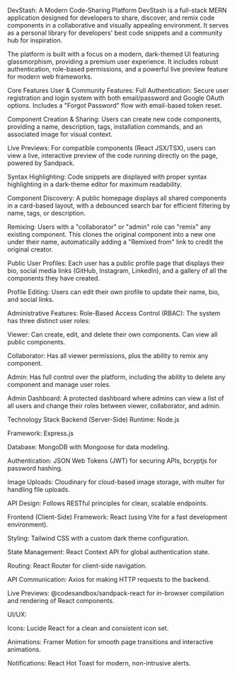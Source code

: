 DevStash: A Modern Code-Sharing Platform
DevStash is a full-stack MERN application designed for developers to share, discover, and remix code components in a collaborative and visually appealing environment. It serves as a personal library for developers' best code snippets and a community hub for inspiration.

The platform is built with a focus on a modern, dark-themed UI featuring glassmorphism, providing a premium user experience. It includes robust authentication, role-based permissions, and a powerful live preview feature for modern web frameworks.

Core Features
User & Community Features:
Full Authentication: Secure user registration and login system with both email/password and Google OAuth options. Includes a "Forgot Password" flow with email-based token reset.

Component Creation & Sharing: Users can create new code components, providing a name, description, tags, installation commands, and an associated image for visual context.

Live Previews: For compatible components (React JSX/TSX), users can view a live, interactive preview of the code running directly on the page, powered by Sandpack.

Syntax Highlighting: Code snippets are displayed with proper syntax highlighting in a dark-theme editor for maximum readability.

Component Discovery: A public homepage displays all shared components in a card-based layout, with a debounced search bar for efficient filtering by name, tags, or description.

Remixing: Users with a "collaborator" or "admin" role can "remix" any existing component. This clones the original component into a new one under their name, automatically adding a "Remixed from" link to credit the original creator.

Public User Profiles: Each user has a public profile page that displays their bio, social media links (GitHub, Instagram, LinkedIn), and a gallery of all the components they have created.

Profile Editing: Users can edit their own profile to update their name, bio, and social links.

Administrative Features:
Role-Based Access Control (RBAC): The system has three distinct user roles:

Viewer: Can create, edit, and delete their own components. Can view all public components.

Collaborator: Has all viewer permissions, plus the ability to remix any component.

Admin: Has full control over the platform, including the ability to delete any component and manage user roles.

Admin Dashboard: A protected dashboard where admins can view a list of all users and change their roles between viewer, collaborator, and admin.

Technology Stack
Backend (Server-Side)
Runtime: Node.js

Framework: Express.js

Database: MongoDB with Mongoose for data modeling.

Authentication: JSON Web Tokens (JWT) for securing APIs, bcryptjs for password hashing.

Image Uploads: Cloudinary for cloud-based image storage, with multer for handling file uploads.

API Design: Follows RESTful principles for clean, scalable endpoints.

Frontend (Client-Side)
Framework: React (using Vite for a fast development environment).

Styling: Tailwind CSS with a custom dark theme configuration.

State Management: React Context API for global authentication state.

Routing: React Router for client-side navigation.

API Communication: Axios for making HTTP requests to the backend.

Live Previews: @codesandbox/sandpack-react for in-browser compilation and rendering of React components.

UI/UX:

Icons: Lucide React for a clean and consistent icon set.

Animations: Framer Motion for smooth page transitions and interactive animations.

Notifications: React Hot Toast for modern, non-intrusive alerts.
